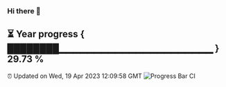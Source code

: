 ### Hi there 👋
⏳ Year progress { ████████▁▁▁▁▁▁▁▁▁▁▁▁▁▁▁▁▁▁▁▁▁▁ } 29.73 %
---
⏰ Updated on Wed, 19 Apr 2023 12:09:58 GMT
![Progress Bar CI](https://github.com/Moyi321/Moyi321/workflows/Progress%20Bar%20CI/badge.svg)
